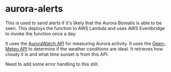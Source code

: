 # aurora-alerts

This is used to send alerts if it's likely that the Aurora Borealis is able to be seen. This deploys the function to AWS Lambda and uses AWS Eventbridge to invoke the function once a day.

It uses the [AuroraWatch API](https://aurorawatch.lancs.ac.uk/) for measuring Aurora activity. It uses the [Open-Meteo API](https://open-meteo.com/) to determine if the weather conditions are ideal. It retrieves how cloudy it is and what time sunset is from this API.

Need to add some error handling to this still.